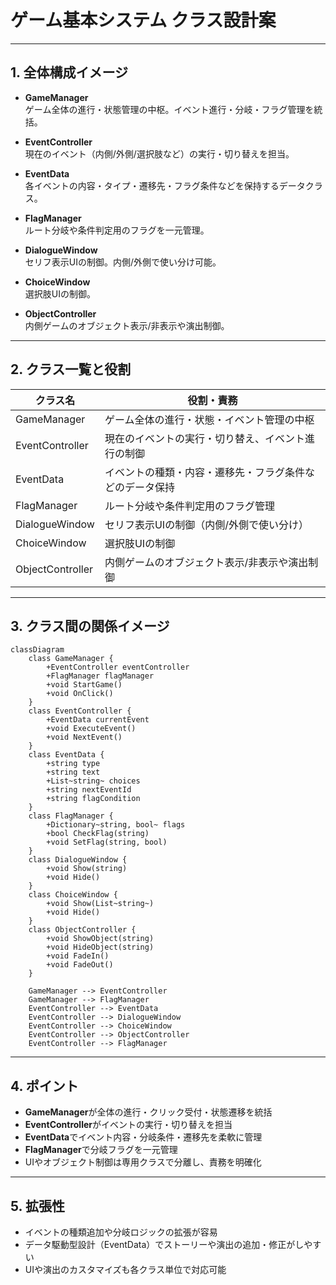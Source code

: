 # ゲーム基本システム クラス設計案

---

## 1. 全体構成イメージ

- **GameManager**  
    ゲーム全体の進行・状態管理の中枢。イベント進行・分岐・フラグ管理を統括。

- **EventController**  
    現在のイベント（内側/外側/選択肢など）の実行・切り替えを担当。

- **EventData**  
    各イベントの内容・タイプ・遷移先・フラグ条件などを保持するデータクラス。

- **FlagManager**  
    ルート分岐や条件判定用のフラグを一元管理。

- **DialogueWindow**  
    セリフ表示UIの制御。内側/外側で使い分け可能。

- **ChoiceWindow**  
    選択肢UIの制御。

- **ObjectController**  
    内側ゲームのオブジェクト表示/非表示や演出制御。

---

## 2. クラス一覧と役割

| クラス名              | 役割・責務                                                                 |
|----------------------|----------------------------------------------------------------------------|
| GameManager          | ゲーム全体の進行・状態・イベント管理の中枢                                 |
| EventController      | 現在のイベントの実行・切り替え、イベント進行の制御                         |
| EventData            | イベントの種類・内容・遷移先・フラグ条件などのデータ保持                   |
| FlagManager          | ルート分岐や条件判定用のフラグ管理                                         |
| DialogueWindow       | セリフ表示UIの制御（内側/外側で使い分け）                                  |
| ChoiceWindow         | 選択肢UIの制御                                                             |
| ObjectController     | 内側ゲームのオブジェクト表示/非表示や演出制御                              |

---

## 3. クラス間の関係イメージ

```mermaid
classDiagram
    class GameManager {
        +EventController eventController
        +FlagManager flagManager
        +void StartGame()
        +void OnClick()
    }
    class EventController {
        +EventData currentEvent
        +void ExecuteEvent()
        +void NextEvent()
    }
    class EventData {
        +string type
        +string text
        +List~string~ choices
        +string nextEventId
        +string flagCondition
    }
    class FlagManager {
        +Dictionary~string, bool~ flags
        +bool CheckFlag(string)
        +void SetFlag(string, bool)
    }
    class DialogueWindow {
        +void Show(string)
        +void Hide()
    }
    class ChoiceWindow {
        +void Show(List~string~)
        +void Hide()
    }
    class ObjectController {
        +void ShowObject(string)
        +void HideObject(string)
        +void FadeIn()
        +void FadeOut()
    }

    GameManager --> EventController
    GameManager --> FlagManager
    EventController --> EventData
    EventController --> DialogueWindow
    EventController --> ChoiceWindow
    EventController --> ObjectController
    EventController --> FlagManager
```

---

## 4. ポイント

- **GameManager**が全体の進行・クリック受付・状態遷移を統括
- **EventController**がイベントの実行・切り替えを担当
- **EventData**でイベント内容・分岐条件・遷移先を柔軟に管理
- **FlagManager**で分岐フラグを一元管理
- UIやオブジェクト制御は専用クラスで分離し、責務を明確化

---

## 5. 拡張性

- イベントの種類追加や分岐ロジックの拡張が容易
- データ駆動型設計（EventData）でストーリーや演出の追加・修正がしやすい
- UIや演出のカスタマイズも各クラス単位で対応可能
